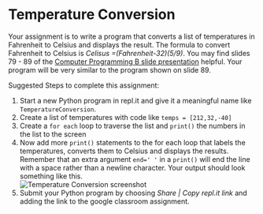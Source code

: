 Temperature Conversion
======================
Your assignment is to write a program that converts a list of temperatures in Fahrenheit to Celsius and displays the result. The formula to convert Fahrenheit to Celsius is *Celisus =(Fahrenheit-32)(5/9)*. You may find slides 79 - 89 of the [Computer Programming B slide presentation](https://docs.google.com/presentation/d/1rICcmNbnGYsB-cV_6EatPyzcOS2sId80Jh2kayUzm4Q/edit?usp=sharing) helpful. Your program will be very similar to the program shown on slide 89.

Suggested Steps to complete this assignment:
1. Start a new Python program in repl.it and give it a meaningful name like `TemperatureConversion`. 
2. Create a list of temperatures with code like `temps = [212,32,-40]`
3. Create a `for each` loop to traverse the list and `print()` the numbers in the list to the screen
4. Now add more `print()` statements to the for each loop that labels the temperatures, converts them to Celsius and displays the results. Remember that an extra argument `end=' '` in a `print()` will end the line with a space rather than a newline character. Your output should look something like this.   
![Temperature Conversion screenshot](TemperatureConversion.png)
5. Submit your Python program by choosing *Share | Copy repl.it link* and adding the link to the google classroom assignment.
